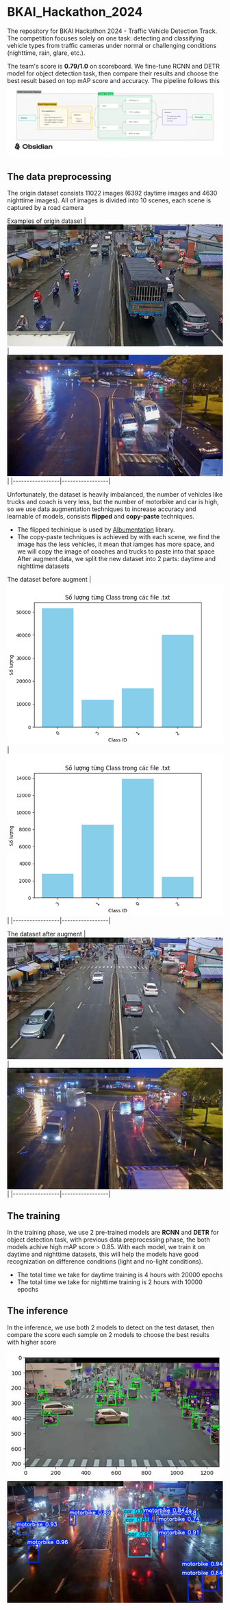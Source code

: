  # BKAI_Hackathon_2024
The repository for BKAI Hackathon 2024 - Traffic Vehicle Detection Track. The competition focuses solely on one task: detecting and classifying vehicle types from traffic cameras under normal or challenging conditions (nighttime, rain, glare, etc.).

The team's score is **0.79/1.0** on scoreboard. We fine-tune RCNN and DETR model for object detection task, then compare their results and choose the best result based on top mAP score and accuracy. The pipeline follows this
![The Traffic Vehicle Detection Pipeline](https://github.com/MinhHung7/BKAI_Hackathon_2024/blob/main/images/BKAI_Hackathon_Pipeline.png)
## The data preprocessing
The origin dataset consists 11022 images (6392 daytime images and 4630 nighttime images). All of images is divided into 10 scenes, each scene is captured by a road camera

Examples of origin dataset
| ![](https://github.com/MinhHung7/BKAI_Hackathon_2024/blob/main/images/cam_07_00169.jpg) | ![](https://github.com/MinhHung7/BKAI_Hackathon_2024/blob/main/images/cam_03_00504_jpg.rf.f1f369d1795b7550be31edabde9c97d3.jpg) |
|-----------------|-----------------|

Unfortunately, the dataset is heavily imbalanced, the number of vehicles like trucks and coach is very less, but the number of motorbike and car is high, so we use data augmentation techniques to increase accuracy and learnable of models, consists **flipped** and **copy-paste** techniques. 
- The flipped techinique is used by [Albumentation]([https://example.com](https://albumentations.ai/docs/api_reference/augmentations/geometric/transforms/)) library.
- The copy-paste techniques is achieved by with each scene, we find the image has the less vehicles, it mean that iamges has more space, and we will copy the image of coaches and trucks to paste into that space
After augment data, we split the new dataset into 2 parts: daytime and nighttime datasets

The dataset before augment
| ![](https://github.com/MinhHung7/BKAI_Hackathon_2024/blob/main/images/Figure_1.png) | ![](https://github.com/MinhHung7/BKAI_Hackathon_2024/blob/main/images/nighttime_origin.png) |
|-----------------|-----------------|

The dataset after augment
| ![](https://github.com/MinhHung7/BKAI_Hackathon_2024/blob/main/images/class1_CAM_07_460.jpg) | ![](https://github.com/MinhHung7/BKAI_Hackathon_2024/blob/main/images/class3_CAM_03_77.jpg) |
|-----------------|-----------------|
## The training
In the training phase, we use 2 pre-trained models are **RCNN** and **DETR** for object detection task, with previous data preprocessing phase, the both models achive high mAP score > 0.85. With each model, we train it on daytime and nighttime datasets, this will help the models have good recognization on difference conditions (light and no-light conditions).
- The total time we take for daytime training is 4 hours with 20000 epochs
- The total time we take for nighttime training is 2 hours with 10000 epochs
## The inference
In the inference, we use both 2 models to detect on the test dataset, then compare the score each sample on 2 models to choose the best results with higher score

![Test_predict1](https://github.com/MinhHung7/BKAI_Hackathon_2024/blob/main/images/test_predict1.jpg)
![Test_](https://github.com/MinhHung7/BKAI_Hackathon_2024/blob/main/images/cam_08_00531_jpg.rf.a0f90e6ba8ce0b083ee1b6b78f899761.jpg)
